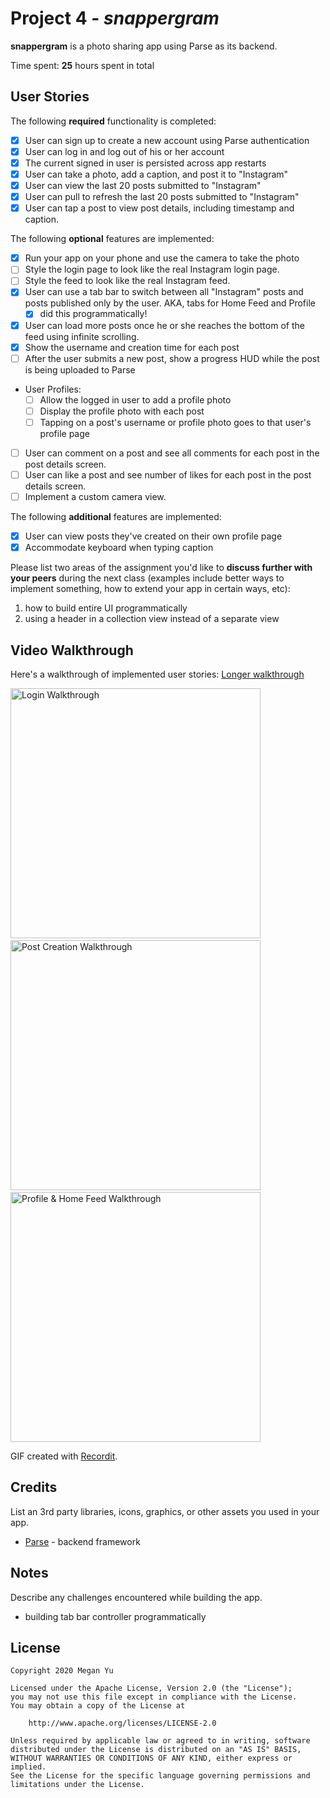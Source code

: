 # Project 4 - *snappergram*

**snappergram** is a photo sharing app using Parse as its backend.

Time spent: **25** hours spent in total

## User Stories

The following **required** functionality is completed:

- [x] User can sign up to create a new account using Parse authentication
- [x] User can log in and log out of his or her account
- [x] The current signed in user is persisted across app restarts
- [x] User can take a photo, add a caption, and post it to "Instagram"
- [x] User can view the last 20 posts submitted to "Instagram"
- [x] User can pull to refresh the last 20 posts submitted to "Instagram"
- [x] User can tap a post to view post details, including timestamp and caption.

The following **optional** features are implemented:

- [x] Run your app on your phone and use the camera to take the photo
- [ ] Style the login page to look like the real Instagram login page.
- [ ] Style the feed to look like the real Instagram feed.
- [x] User can use a tab bar to switch between all "Instagram" posts and posts published only by the user. AKA, tabs for Home Feed and Profile
  - [x] did this programmatically!
- [x] User can load more posts once he or she reaches the bottom of the feed using infinite scrolling.
- [x] Show the username and creation time for each post
- [ ] After the user submits a new post, show a progress HUD while the post is being uploaded to Parse
- User Profiles:
  - [ ] Allow the logged in user to add a profile photo
  - [ ] Display the profile photo with each post
  - [ ] Tapping on a post's username or profile photo goes to that user's profile page
- [ ] User can comment on a post and see all comments for each post in the post details screen.
- [ ] User can like a post and see number of likes for each post in the post details screen.
- [ ] Implement a custom camera view.

The following **additional** features are implemented:

- [x] User can view posts they've created on their own profile page
- [x] Accommodate keyboard when typing caption

Please list two areas of the assignment you'd like to **discuss further with your peers** during the next class (examples include better ways to implement something, how to extend your app in certain ways, etc):

1. how to build entire UI programmatically
2. using a header in a collection view instead of a separate view

## Video Walkthrough

Here's a walkthrough of implemented user stories: [Longer walkthrough](http://g.recordit.co/A9WOCY0MHI.gif)

<img src='http://g.recordit.co/uwij2upmaC.gif' title='Login Walkthrough' width='400' alt='Login Walkthrough' /> &nbsp; <img src='http://g.recordit.co/cllVYebVFT.gif' title='Post Creation Walkthrough' width='400' alt='Post Creation Walkthrough' /> &nbsp; <img src='http://g.recordit.co/XS7WLr0PlX.gif' title='Profile & Home Feed Walkthrough' width='400' alt='Profile & Home Feed Walkthrough' />

GIF created with [Recordit](http://recordit.co/).

## Credits

List an 3rd party libraries, icons, graphics, or other assets you used in your app.

- [Parse](https://github.com/parse-community/parse-server) - backend framework

## Notes

Describe any challenges encountered while building the app.
- building tab bar controller programmatically

## License

    Copyright 2020 Megan Yu

    Licensed under the Apache License, Version 2.0 (the "License");
    you may not use this file except in compliance with the License.
    You may obtain a copy of the License at

        http://www.apache.org/licenses/LICENSE-2.0

    Unless required by applicable law or agreed to in writing, software
    distributed under the License is distributed on an "AS IS" BASIS,
    WITHOUT WARRANTIES OR CONDITIONS OF ANY KIND, either express or implied.
    See the License for the specific language governing permissions and
    limitations under the License.
